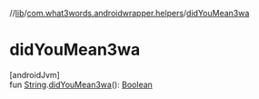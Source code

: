 //[lib](../../index.md)/[com.what3words.androidwrapper.helpers](index.md)/[didYouMean3wa](did-you-mean3wa.md)

# didYouMean3wa

[androidJvm]\
fun [String](https://kotlinlang.org/api/latest/jvm/stdlib/kotlin/-string/index.html).[didYouMean3wa](did-you-mean3wa.md)(): [Boolean](https://kotlinlang.org/api/latest/jvm/stdlib/kotlin/-boolean/index.html)
